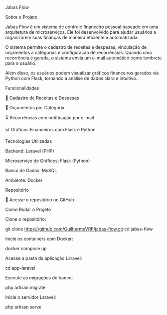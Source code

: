 Jabas Flow

Sobre o Projeto

Jabas Flow é um sistema de controle financeiro pessoal baseado em uma arquitetura de microserviços. Ele foi desenvolvido para ajudar usuários a organizarem suas finanças de maneira eficiente e automatizada.

O sistema permite o cadastro de receitas e despesas, vinculação de orçamentos a categorias e configuração de recorrências. Quando uma recorrência é gerada, o sistema envia um e-mail automático como lembrete para o usuário.

Além disso, os usuários podem visualizar gráficos financeiros gerados via Python com Flask, tornando a análise de dados clara e intuitiva.

Funcionalidades

📅 Cadastro de Receitas e Despesas

📆 Orçamentos por Categoria

⏳ Recorrências com notificação por e-mail

📊 Gráficos Financeiros com Flask e Python

Tecnologias Utilizadas

Backend: Laravel (PHP)

Microserviço de Gráficos: Flask (Python)

Banco de Dados: MySQL

Ambiente: Docker

Repositório

🔗 Acesse o repositório no GitHub

Como Rodar o Projeto

Clone o repositório:

git clone https://github.com/GuilhermeVRF/jabas-flow.git
cd jabas-flow

Inicie os containers com Docker:

docker compose up

Acesse a pasta da aplicação Laravel:

cd app-laravel

Execute as migrações do banco:

php artisan migrate

Inicie o servidor Laravel:

php artisan serve


